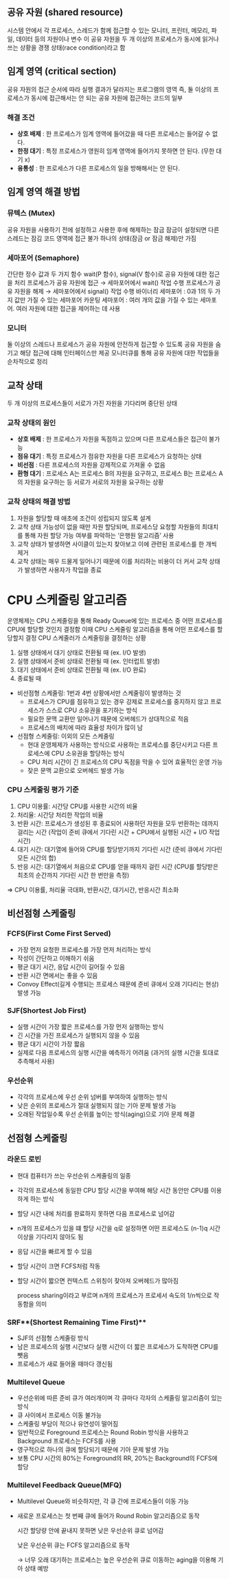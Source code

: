 ## 공유 자원 (shared resource)

시스템 안에서 각 프로세스, 스레드가 함께 접근할 수 있는 모니터, 프린터, 메모리, 파일, 데이터 등의 자원이나 변수
이 공유 자원을 두 개 이상의 프로세스가 동시에 읽거나 쓰는 상황을 경쟁 상태(race condition)라고 함

## 임계 영역 (critical section)

공유 자원의 접근 순서에 따라 실행 결과가 달라지는 프로그램의 영역
즉, 둘 이상의 프로세스가 동시에 접근해서는 안 되는 공유 자원에 접근하는 코드의 일부

### 해결 조건

- **상호 배제** : 한 프로세스가 임계 영역에 들어갔을 때 다른 프로세스는 들어갈 수 없다.
- **한정 대기** : 특정 프로세스가 영원히 임계 영역에 들어가지 못하면 안 된다. (무한 대기 x)
- **융통성** : 한 프로세스가 다른 프로세스의 일을 방해해서는 안 된다.

## 임계 영역 해결 방법

### 뮤텍스 (Mutex)

공유 자원을 사용하기 전에 설정하고 사용한 후에 해제하는 잠금
잠금이 설정되면 다른 스레드는 잠김 코드 영역에 접근 불가
하나의 상태(잠금 or 잠금 해제)만 가짐

### 세마포어 (Semaphore)

간단한 정수 값과 두 가지 함수 wait(P 함수), signal(V 함수)로 공유 자원에 대한 접근을 처리
프로세스가 공유 자원에 접근 → 세마포어에서 wait() 작업 수행
프로세스가 공유 자원을 해제 → 세마포어에서 signal() 작업 수행
바이너리 세마포어 : 0과 1의 두 가지 값만 가질 수 있는 세마포어
카운팅 세마포어 : 여러 개의 값을 가질 수 있는 세마포어. 여러 자원에 대한 접근을 제어하는 데 사용

### 모니터

둘 이상의 스레드나 프로세스가 공유 자원에 안전하게 접근할 수 있도록 공유 자원을 숨기고 해당 접근에 대해 인터페이스만 제공
모니터큐를 통해 공유 자원에 대한 작업들을 순차적으로 정리

## 교착 상태

두 개 이상의 프로세스들이 서로가 가진 자원을 기다리며 중단된 상태

### 교착 상태의 원인

- **상호 배제** : 한 프로세스가 자원을 독점하고 있으며 다른 프로세스들은 접근이 불가능
- **점유 대기** : 특정 프로세스가 점유한 자원을 다른 프로세스가 요청하는 상태
- **비선점** : 다른 프로세스의 자원을 강제적으로 가져올 수 없음
- **환형 대기** : 프로세스 A는 프로세스 B의 자원을 요구하고, 프로세스 B는 프로세스 A의 자원을 요구하는 등 서로가 서로의 자원을 요구하는 상황

### 교착 상태의 해결 방법

1. 자원을 할당할 때 애초에 조건이 성립되지 않도록 설계
2. 교착 상태 가능성이 없을 때만 자원 할당되며, 프로세스당 요청할 자원들의 최대치를 통해 자원 할당 가능 여부를 파악하는 ‘은행원 알고리즘’ 사용
3. 교착 상태가 발생하면 사이클이 있는지 찾아보고 이에 관련된 프로세스를 한 개씩 제거
4. 교착 상태는 매우 드물게 일어나기 때문에 이를 처리하는 비용이 더 커서 교착 상태가 발생하면 사용자가 작업을 종료

# CPU 스케줄링 알고리즘

운영체제는 CPU 스케줄링을 통해 Ready Queue에 있는 프로세스 중 어떤 프로세스를 CPU에 할당할 것인지 결정함
이때 CPU 스케줄링 알고리즘을 통해 어떤 프로세스를 할당할지 결정
CPU 스케줄러가 스케줄링을 결정하는 상황

1. 실행 상태에서 대기 상태로 전환될 때 (ex. I/O 발생)
2. 실행 상태에서 준비 상태로 전환될 때 (ex. 인터럽트 발생)
3. 대기 상태에서 준비 상태로 전환될 때 (ex. I/O 완료)
4. 종료될 때

- 비선점형 스케줄링: 1번과 4번 상황에서만 스케줄링이 발생하는 것
    - 프로세스가 CPU를 점유하고 있는 경우 강제로 프로세스를 중지하지 않고 프로세스가 스스로 CPU 소유권을 포기하는 방식
    - 필요한 문맥 교환만 일어나기 때문에 오버헤드가 상대적으로 적음
    - 프로세스의 배치에 따라 효율성 차이가 많이 남
- 선점형 스케줄링: 이외의 모든 스케줄링
    - 현대 운영체제가 사용하는 방식으로 사용하는 프로세스를 중단시키고 다른 프로세스에 CPU 소유권을 할당하는 방식
    - CPU 처리 시간이 긴 프로세스의 CPU 독점을 막을 수 있어 효율적인 운영 가능
    - 잦은 문맥 교환으로 오버헤드 발생 가능

### CPU 스케줄링 평가 기준

1. CPU 이용률: 시간당 CPU를 사용한 시간의 비율
2. 처리율: 시간당 처리한 작업의 비율
3. 반환 시간: 프로세스가 생성된 후 종료되어 사용하던 자원을 모두 반환하는 데까지 걸리는 시간 (작업이 준비 큐에서 기다린 시간 + CPU에서 실행된 시간 + I/O 작업 시간)
4. 대기 시간: 대기열에 들어와 CPU를 할당받기까지 기다린 시간 (준비 큐에서 기다린 모든 시간의 합)
5. 반응 시간: 대기열에서 처음으로 CPU를 얻을 때까지 걸린 시간 (CPU를 할당받은 최초의 순간까지 기다린 시간 한 번만을 측정)

⇒ CPU 이용률, 처리율 극대화, 반환시간, 대기시간, 반응시간 최소화

## 비선점형 스케줄링

### FCFS(First Come First Served)

- 가장 먼저 요청한 프로세스를 가장 먼저 처리하는 방식
- 작성이 간단하고 이해하기 쉬움
- 평균 대기 시간, 응답 시간이 길어질 수 있음
- 반환 시간 면에서는 좋을 수 있음
- Convoy Effect(길게 수행되는 프로세스 때문에 준비 큐에서 오래 기다리는 현상) 발생 가능

### SJF(Shortest Job First)

- 실행 시간이 가장 짧은 프로세스를 가장 먼저 실행하는 방식
- 긴 시간을 가진 프로세스가 실행되지 않을 수 있음
- 평균 대기 시간이 가장 짧음
- 실제로 다음 프로세스의 실행 시간을 예측하기 어려움 (과거의 실행 시간을 토대로 추측해서 사용)

### 우선순위

- 각각의 프로세스에 우선 순위 넘버를 부여하여 실행하는 방식
- 낮은 순위의 프로세스가 절대 실행되지 않는 기아 문제 발생 가능
- 오래된 작업일수록 우선 순위를 높이는 방식(aging)으로 기아 문제 해결

## 선점형 스케줄링

### 라운드 로빈

- 현대 컴퓨터가 쓰는 우선순위 스케줄링의 일종
- 각각의 프로세스에 동일한 CPU 할당 시간을 부여해 해당 시간 동안만 CPU를 이용하게 하는 방식
- 할당 시간 내에 처리를 완료하지 못하면 다음 프로세스로 넘어감
- n개의 프로세스가 있을 떄 할당 시간을 q로 설정하면 어떤 프로세스도 (n-1)q 시간 이상을 기다리지 않아도 됨
- 응답 시간을 빠르게 할 수 있음
- 할당 시간이 크면 FCFS처럼 작동
- 할당 시간이 짧으면 컨텍스트 스위칭이 잦아져 오버헤드가 많아짐
    
    process sharing이라고 부르며 n개의 프로세스가 프로세서 속도의 1/n씩으로 작동함을 의미

### SRF**(Shortest Remaining Time First)**

- SJF의 선점형 스케줄링 방식
- 남은 프로세스의 실행 시간보다 실행 시간이 더 짧은 프로세스가 도착하면 CPU를 뺏음
- 프로세스가 새로 들어올 때마다 갱신됨

### **Multilevel Queue**

- 우선순위에 따른 준비 큐가 여러개이며 각 큐마다 각자의 스케줄링 알고리즘이 있는 방식
- 큐 사이에서 프로세스 이동 불가능
- 스케줄링 부담이 적으나 유연성이 떨어짐
- 일반적으로 Foreground 프로세스는 Round Robin 방식을 사용하고 Background 프로세스는 FCFS를 사용
- 영구적으로 하나의 큐에 할당되기 때문에 기아 문제 발생 가능
- 보통 CPU 시간의 80%는 Foreground의 RR, 20%는 Background의 FCFS에 할당

### **Multilevel Feedback Queue(MFQ)**

- Multilevel Queue와 비슷하지만, 각 큐 간에 프로세스들이 이동 가능
- 새로운 프로세스는 첫 번째 큐에 들어가 Round Robin 알고리즘으로 동작
    
    시간 할당량 안에 끝내지 못하면 낮은 우선순위 큐로 넘어감
    
    낮은 우선순위 큐는 FCFS 알고리즘으로 동작
    
    → 너무 오래 대기하는 프로세스는 높은 우선순위 큐로 이동하는 aging을 이용해 기아 상태 예방
